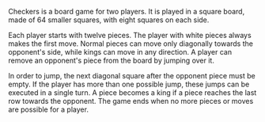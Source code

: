 Checkers is a board game for two players. It is played in a square board, made of 64 smaller squares, with eight squares on each side.

Each player starts with twelve pieces. The player with white pieces always makes the first move. Normal pieces can move only diagonally towards the opponent's side, while kings can move in any direction. A player can remove an opponent's piece from the board by jumping over it.

In order to jump, the next diagonal square after the opponent piece must be empty. If the player has more than one possible jump, these jumps can be executed in a single turn. A piece becomes a king if a piece reaches the last row towards the opponent. The game ends when no more pieces or moves are possible for a player.
